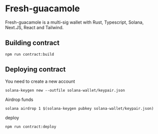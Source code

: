 # Fresh-guacamole

Fresh-guacamole is a multi-sig wallet with Rust, Typescript, Solana, Next.JS, React and Tailwind.

## Building contract

```shell
npm run contract:build
```

## Deploying contract

You need to create a new account

```shell
solana-keygen new --outfile solana-wallet/keypair.json
```

Airdrop funds

```shell
solana airdrop 1 $(solana-keygen pubkey solana-wallet/keypair.json)
```

deploy

```shell
npm run contract:deploy
```